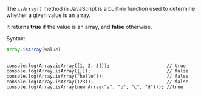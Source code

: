 The `isArray()` method in JavaScript
is a built-in function used to determine
whether a given value is an array.

It returns **true** if the value is an array,
and **false** otherwise.

Syntax:
```js
Array.isArray(value)
```

<codeblock language="javascript" type="lesson">
<code>
console.log(Array.isArray([1, 2, 3]));                     // true
console.log(Array.isArray({}));                            // false
console.log(Array.isArray("hello"));                       // false
console.log(Array.isArray(123));                           // false
console.log(Array.isArray(new Array("a", "b", "c", "d"))); //true
</code>
</codeblock>
